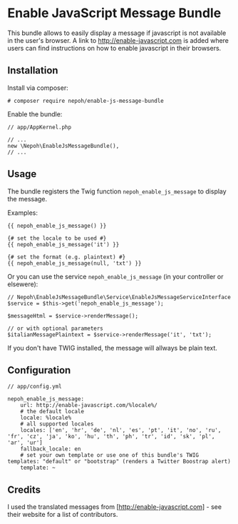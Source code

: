 Enable JavaScript Message Bundle
================================

This bundle allows to easily display a message if javascript is not available in the user's browser. A link to http://enable-javascript.com is added where users can find instructions on how to enable javascript in their browsers.


Installation
------------

Install via composer:

    # composer require nepoh/enable-js-message-bundle

Enable the bundle:

    // app/AppKernel.php
	
	// ...
	new \Nepoh\EnableJsMessageBundle(),
	// ...


Usage
-----

The bundle registers the Twig function ``nepoh_enable_js_message`` to display the message.

Examples:

    {{ nepoh_enable_js_message() }}
    
    {# set the locale to be used #}
    {{ nepoh_enable_js_message('it') }}
    
    {# set the format (e.g. plaintext) #}
    {{ nepoh_enable_js_message(null, 'txt') }}

Or you can use the service ``nepoh_enable_js_message`` (in your controller or elsewere):

    // Nepoh\EnableJsMessageBundle\Service\EnableJsMessageServiceInterface
    $service = $this->get('nepoh_enable_js_message');
	
	$messageHtml = $service->renderMessage();
    
	// or with optional parameters
	$italianMessagePlaintext = $service->renderMessage('it', 'txt');

If you don't have TWIG installed, the message will allways be plain text.


Configuration
-------------

    // app/config.yml
    
    nepoh_enable_js_message:
        url: http://enable-javascript.com/%locale%/
		# the default locale
        locale: %locale%
		# all supported locales
        locales: ['en', 'hr', 'de', 'nl', 'es', 'pt', 'it', 'no', 'ru', 'fr', 'cz', 'ja', 'ko', 'hu', 'th', 'ph', 'tr', 'id', 'sk', 'pl', 'ar', 'ur']
        fallback_locale: en
        # set your own template or use one of this bundle's TWIG templates: "default" or "bootstrap" (renders a Twitter Boostrap alert)
		template: ~


Credits
-------

I used the translated messages from [http://enable-javascript.com] - see their website for a list of contributors.
